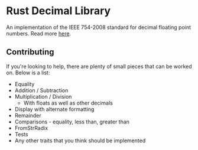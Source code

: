 # Rust Decimal Library

An implementation of the IEEE 754-2008 standard for decimal floating point numbers. Read more
[here](https://en.wikipedia.org/wiki/Decimal_floating_point).

## Contributing

If you're looking to help, there are plenty of small pieces that can be worked on. Below is a list:

- Equality
- Addition / Subtraction
- Multiplication / Division
  - With floats as well as other decimals
- Display with alternate formatting
- Remainder
- Comparisons - equality, less than, greater than
- FromStrRadix
- Tests
- Any other traits that you think should be implemented
